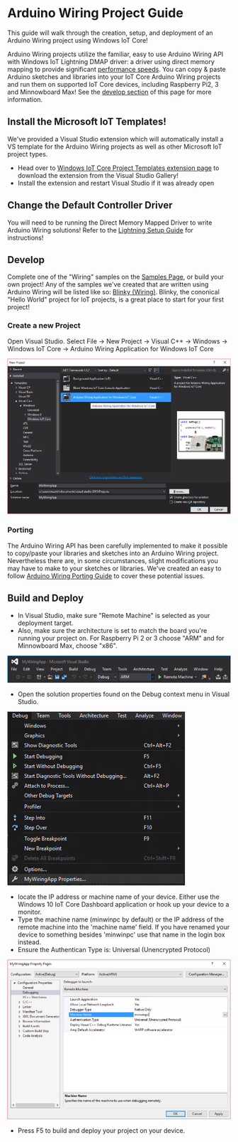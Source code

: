 # Arduino Wiring Project Guide

This guide will walk through the creation, setup, and deployment of an Arduino Wiring project using Windows IoT Core!

Arduino Wiring projects utilize the familiar, easy to use Arduino Wiring API with Windows IoT Lightning DMAP driver: a driver using direct memory mapping to provide significant [performance speeds]({{site.baseurl}}/{{page.lang}}/Docs/LightningPerformance). You can copy & paste Arduino sketches and libraries into your IoT Core Arduino Wiring projects and run them on supported IoT Core devices, including Raspberry Pi2, 3 and Minnowboard Max! See the <a href="#develop">develop section</a> of this page for more information.

## Install the Microsoft IoT Templates!

We've provided a Visual Studio extension which will automatically install a VS template for the Arduino Wiring projects as well as other Microsoft IoT project types. 

- Head over to [Windows IoT Core Project Templates extension page](https://go.microsoft.com/fwlink/?linkid=847472) to download the extension from the Visual Studio Gallery!
- Install the extension and restart Visual Studio if it was already open

## Change the Default Controller Driver

You will need to be running the Direct Memory Mapped Driver to write Arduino Wiring solutions! Refer to the [Lightning Setup Guide](LightningSetup.md) for instructions!

<a name="develop"></a>

## Develop
Complete one of the "Wiring" samples on the [Samples Page](https://developer.microsoft.com/en-us/windows/iot/sampless), or build your own project! Any of the samples we've created that are written using Arduino Wiring will be listed like so: [Blinky (Wiring)]({{site.baseurl}}/{{page.lang}}/Samples/helloblinkybackgroundwiring). Blinky, the cononical "Hello World" project for IoT projects, is a great place to start for your first project!

### Create a new Project
Open Visual Studio. Select File -> New Project -> Visual C++ -> Windows -> Windows IoT Core -> Arduino Wiring Application for Windows IoT Core

![App Create](../media/ArduinoWiring/appcreate.png)

### Porting

The Arduino Wiring API has been carefully implemented to make it possible to copy/paste your libraries and sketches into an Arduino Wiring project. Nevertheless there are, in some circumstances, slight modifications you may have to make to your sketches or libraries. We've created an easy to follow [Arduino Wiring Porting Guide](ArduinoWiringPortingGuide.md) to cover these potential issues.

## Build and Deploy

- In Visual Studio, make sure "Remote Machine" is selected as your deployment target.
- Also, make sure the  architecture is set to match the board you're running your project on. For Raspberry Pi 2 or 3 choose "ARM" and for Minnowboard Max, choose "x86".

![Remote Machine](../media/ArduinoWiring/wiringapp_remotemachine.png)

- Open the solution properties found on the Debug context menu in Visual Studio.

![Solution Properties](../media/ArduinoWiring/wiringapp_properties.png)

- locate the IP address or machine name of your device. Either use the Windows 10 IoT Core Dashboard application or hook up your device to a monitor.
- Type the machine name (minwinpc by default) or the IP address of the remote machine into the 'machine name' field. If you have renamed your device to something besides 'minwinpc' use that name in the login box instead.
- Ensure the Authentican Type is: Universal (Unencrypted Protocol)

![Solution Properties](../media/ArduinoWiring/wiringapp_properties2.png)

- Press F5 to build and deploy your project on your device.
